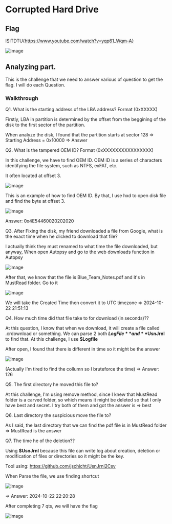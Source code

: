 # Corrupted Hard Drive

## Flag

ISITDTU{https://www.youtube.com/watch?v=yqp61_Wqm-A}

![image](https://github.com/user-attachments/assets/47162803-d1a3-4b61-a2cd-1a715d507989)

## Analyzing part.

This is the challenge that we need to answer various of question to get the flag. I will do each Question.

### Walkthrough

Q1. What is the starting address of the LBA address? Format (0xXXXXX)

Firstly, LBA in partition is determined by the offset from the beggining of the disk to the first sector of the partition.

When analyze the disk, I found that the partition starts at sector 128 => Starting Address = 0x10000 => Answer

Q2. What is the tampered OEM ID? Format (0xXXXXXXXXXXXXXXXX)

In this challenge, we have to find OEM ID. OEM ID is a series of characters identifying the file system, such as NTFS, exFAT, etc.

It often located at offset 3.

![image](https://github.com/user-attachments/assets/e10f19e2-55e7-41f5-ae75-c0d17c39a679)

This is an example of how to find OEM ID. By that, I use hxd to open disk file and find the byte at offset 3.

![image](https://github.com/user-attachments/assets/7b605c03-9aef-49d3-95cb-171e328d3930)

Answer: 0x4E54460020202020

Q3. After Fixing the disk, my friend downloaded a file from Google, what is the exact time when he clicked to download that file?

I actually think they must renamed to what time the file downloaded, but anyway, When open Autopsy and go to the web downloads function in Autopsy

![image](https://github.com/user-attachments/assets/8167defc-aab0-45cf-9417-a6a3ef81c4a1)

After that, we know that the file is Blue_Team_Notes.pdf and it's in MustRead folder. Go to it

![image](https://github.com/user-attachments/assets/dd71b458-aa3f-49a3-822c-8d4ab69d0297)

We will take the Created Time then convert it to UTC timezone => 2024-10-22 21:51:13

Q4.  How much time did that file take to for download (in seconds)??

At this question, I know that when we download, it will create a file called .crdownload or something. We can parse 2 both **$LogFile** and **$UsnJrnl** to find that. At this challenge, I use **$Logfile**

After open, I found that there is different in time so it might be the answer

![image](https://github.com/user-attachments/assets/722254d7-a5fb-4667-8dcb-041137cd73d0)

(Actually I'm tired to find the collumn so I bruteforce the time) => Answer: 126

Q5. The first directory he moved this file to?

At this challenge, I'm using remove method, since I knew that MustRead folder is a carved folder, so which means it might be deleted so that I only have best and secret. I try both of them and got the answer is => best

Q6. Last directory the suspicious move the file to?

As I said, the last directory that we can find the pdf file is in MustRead folder => MustRead is the answer

Q7. The time he of the deletion??

Using **$UsnJrnl** because this file can write log about creation, deletion or modification of files or directories so it might be the key. 

Tool using: https://github.com/jschicht/UsnJrnl2Csv

When Parse the file, we use finding shortcut

![image](https://github.com/user-attachments/assets/2fd456ad-e277-4819-8a2b-0c8fe08f007f)

=> Answer: 2024-10-22 22:20:28

After completing 7 qts, we will have the flag

![image](https://github.com/user-attachments/assets/16c5334a-7069-421a-8de0-fa3c6c1d87df)






